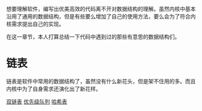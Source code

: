 想要理解软件，编写出优美高效的代码离不开对数据结构的理解。虽然内核中基本沿用了通用的数据结构，但是有些要么增加了自己的使用方法，要么会为了符合内核需求提出自己的实现。

在这一章节，本人打算总结一下代码中遇到过的那些有意思的数据结构们。

# 链表

链表是软件中常用的数据结构了，虽然没有什么新花头，但是架不住用的多。而且内核中为了自身需求还演化出了新花样。

[双链表][1]
[优先级队列][2]
[哈希表][3]


[1]: /data_struct/01-list.md
[2]: /data_struct/03-plist.md
[3]: /data_struct/02-hlist.md
